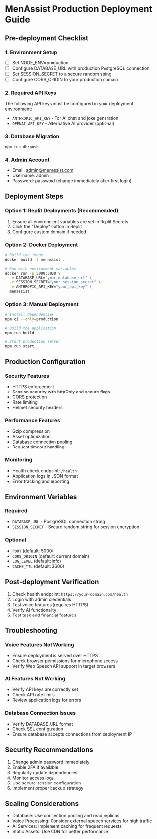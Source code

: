# MenAssist Production Deployment Guide

## Pre-deployment Checklist

### 1. Environment Setup
- [ ] Set NODE_ENV=production
- [ ] Configure DATABASE_URL with production PostgreSQL connection
- [ ] Set SESSION_SECRET to a secure random string
- [ ] Configure CORS_ORIGIN to your production domain

### 2. Required API Keys
The following API keys must be configured in your deployment environment:
- `ANTHROPIC_API_KEY` - For AI chat and joke generation
- `OPENAI_API_KEY` - Alternative AI provider (optional)

### 3. Database Migration
```bash
npm run db:push
```

### 4. Admin Account
- Email: admin@menassist.com
- Username: admin
- Password: password (change immediately after first login)

## Deployment Steps

### Option 1: Replit Deployments (Recommended)
1. Ensure all environment variables are set in Replit Secrets
2. Click the "Deploy" button in Replit
3. Configure custom domain if needed

### Option 2: Docker Deployment
```bash
# Build the image
docker build -t menassist .

# Run with environment variables
docker run -p 5000:5000 \
  -e DATABASE_URL="your_database_url" \
  -e SESSION_SECRET="your_session_secret" \
  -e ANTHROPIC_API_KEY="your_api_key" \
  menassist
```

### Option 3: Manual Deployment
```bash
# Install dependencies
npm ci --only=production

# Build the application
npm run build

# Start production server
npm run start
```

## Production Configuration

### Security Features
- HTTPS enforcement
- Session security with httpOnly and secure flags
- CORS protection
- Rate limiting
- Helmet security headers

### Performance Features
- Gzip compression
- Asset optimization
- Database connection pooling
- Request timeout handling

### Monitoring
- Health check endpoint: `/health`
- Application logs in JSON format
- Error tracking and reporting

## Environment Variables

### Required
- `DATABASE_URL` - PostgreSQL connection string
- `SESSION_SECRET` - Secure random string for session encryption

### Optional
- `PORT` (default: 5000)
- `CORS_ORIGIN` (default: current domain)
- `LOG_LEVEL` (default: info)
- `CACHE_TTL` (default: 3600)

## Post-deployment Verification

1. Check health endpoint: `https://your-domain.com/health`
2. Login with admin credentials
3. Test voice features (requires HTTPS)
4. Verify AI functionality
5. Test task and financial features

## Troubleshooting

### Voice Features Not Working
- Ensure deployment is served over HTTPS
- Check browser permissions for microphone access
- Verify Web Speech API support in target browsers

### AI Features Not Working
- Verify API keys are correctly set
- Check API rate limits
- Review application logs for errors

### Database Connection Issues
- Verify DATABASE_URL format
- Check SSL configuration
- Ensure database accepts connections from deployment IP

## Security Recommendations

1. Change admin password immediately
2. Enable 2FA if available
3. Regularly update dependencies
4. Monitor access logs
5. Use secure session configuration
6. Implement proper backup strategy

## Scaling Considerations

- Database: Use connection pooling and read replicas
- Voice Processing: Consider external speech services for high traffic
- AI Services: Implement caching for frequent requests
- Static Assets: Use CDN for better performance
